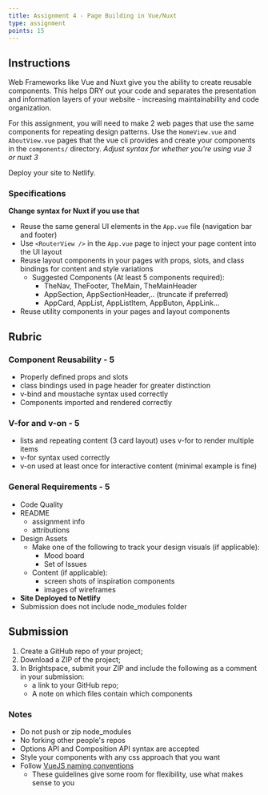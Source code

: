 ```yaml
---
title: Assignment 4 - Page Building in Vue/Nuxt
type: assignment
points: 15
---
```


## Instructions

Web Frameworks like Vue and Nuxt give you the ability to create reusable components. This helps DRY out your code and separates the presentation and information layers of your website - increasing maintainability and code organization.

For this assignment, you will need to make 2 web pages that use the same components for repeating design patterns. Use the `HomeView.vue` and `AboutView.vue` pages that the vue cli provides and create your components in the `components/` directory. _Adjust syntax for whether you're using vue 3 or nuxt 3_

Deploy your site to Netlify.

### Specifications

**Change syntax for Nuxt if you use that**

- Reuse the same general UI elements in the `App.vue` file (navigation bar and footer)
- Use `<RouterView />` in the `App.vue` page to inject your page content into the UI layout
- Reuse layout components in your pages with props, slots, and class bindings for content and style variations
  - Suggested Components (At least 5 components required):
    - TheNav, TheFooter, TheMain, TheMainHeader
    - AppSection, AppSectionHeader,.. (truncate if preferred)
    - AppCard, AppList, AppListItem, AppButon, AppLink...
- Reuse utility components in your pages and layout components

## Rubric

### Component Reusability - 5

- Properly defined props and slots
- class bindings used in page header for greater distinction
- v-bind and moustache syntax used correctly
- Components imported and rendered correctly

### V-for and v-on - 5

- lists and repeating content (3 card layout) uses v-for to render multiple items
- v-for syntax used correctly
- v-on used at least once for interactive content (minimal example is fine)

### General Requirements - 5

- Code Quality
- README
  - assignment info
  - attributions
- Design Assets
  - Make one of the following to track your design visuals (if applicable):
    - Mood board
    - Set of Issues
  - Content (if applicable):
    - screen shots of inspiration components
    - images of wireframes
- **Site Deployed to Netlify**
- Submission does not include node_modules folder

## Submission

1. Create a GitHub repo of your project;
2. Download a ZIP of the project;
3. In Brightspace, submit your ZIP and include the following as a comment in your submission:
   - a link to your GitHub repo;
   - A note on which files contain which components

### Notes

- Do not push or zip node_modules
- No forking other people's repos
- Options API and Composition API syntax are accepted
- Style your components with any css approach that you want
- Follow [VueJS naming conventions](https://v2.vuejs.org/v2/style-guide/?redirect=true)
  - These guidelines give some room for flexibility, use what makes sense to you
